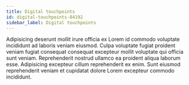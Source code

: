 ```yaml
---
title: Digital touchpoints
id: digital-touchpoints-84192
sidebar_label: Digital touchpoints
---
```


Adipisicing deserunt mollit irure officia ex Lorem id commodo voluptate incididunt ad laboris veniam eiusmod. Culpa voluptate fugiat proident veniam fugiat consequat consequat excepteur mollit voluptate qui officia sunt veniam. Reprehenderit nostrud ullamco ea proident aliqua laborum esse. Adipisicing excepteur cillum reprehenderit ex enim. Sunt eiusmod reprehenderit veniam et cupidatat dolore Lorem excepteur commodo incididunt.

